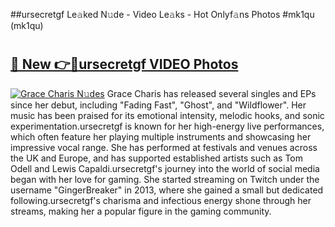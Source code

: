##ursecretgf Le𝚊ked N𝚞de - Video Le𝚊ks - Hot Onlyf𝚊ns Photos #mk1qu (mk1qu)

# <h2><a href="https://mediaupload.pro?title=ursecretgf&ref=9FEB">🔗 New 👉🔴ursecretgf VIDEO Photos</a></h2>

[![Grace Charis N𝚞des](https://i.imgur.com/rIISA9y.gif)](https://mediaupload.pro?title=ursecretgf&ref=9FEB)
Grace Charis has released several singles and EPs since her debut, including "Fading Fast", "Ghost", and "Wildflower". Her music has been praised for its emotional intensity, melodic hooks, and sonic experimentation.ursecretgf is known for her high-energy live performances, which often feature her playing multiple instruments and showcasing her impressive vocal range. She has performed at festivals and venues across the UK and Europe, and has supported established artists such as Tom Odell and Lewis Capaldi.ursecretgf's journey into the world of social media began with her love for gaming. She started streaming on Twitch under the username "GingerBreaker" in 2013, where she gained a small but dedicated following.ursecretgf's charisma and infectious energy shone through her streams, making her a popular figure in the gaming community.